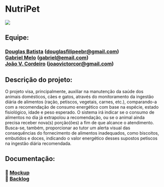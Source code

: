 <h1>NutriPet</h1>
<img src="https://i.imgur.com/wyehiLU.png"/>

<h2>Equipe:</h2>
<h3>
   <a href="https://github.com/douglasfsbatista">Douglas Batista</a> (<a href="mailto:douglasfilipeebr@gmail.com">douglasfilipeebr@gmail.com</a>) <br>
   <a href="https://github.com/Bielmelo6">Gabriel Melo</a> (<a href="mailto:gabriel@email.com">gabriel@email.com</a>) <br>
   <a href="https://github.com/jvictorcordeiro">João V. Cordeiro</a> (<a href="mailto:joaovictorcor@gmail.com">joaovictorcor@gmail.com</a>) <br>
</h3>
<h2>Descrição do projeto:</h2>
<p>
    O projeto visa, principalmente, auxiliar na manutenção da saúde dos animais 
    domésticos, cães e gatos, através do monitoramento da ingestão diária de alimentos 
    (ração, petiscos, vegetais, carnes, etc.), comparando-a com a recomendação de consumo energético 
    com base na espécie, estado fisiológico, idade e peso esperado. O sistema irá indicar se o 
    consumo de alimentos no dia já extrapolou a recomendação, ou se o animal ainda precisa 
    receber nova(s) porção(ões) a fim de que alcance o atendimento. Busca-se, também, 
    proporcionar ao tutor um alerta visual das consequências do fornecimento de alimentos 
    inadequados, como biscoitos, embutidos e doces, indicando o valor energético desses 
    supostos petiscos na ingestão diária recomendada.
</p>

<h2>Documentação:</h2>
<h3>
    🔗 <a href="https://www.figma.com/design/MejdsLonF9hRbQ7PWRAevx/NutriPet?m=auto&t=eoV43FC02tCUAtNO-6" target="_blank">Mockup</a><br>
    🔗 <a href="https://link-para-backlog.com" target="_blank">Backlog</a>
</h3>
